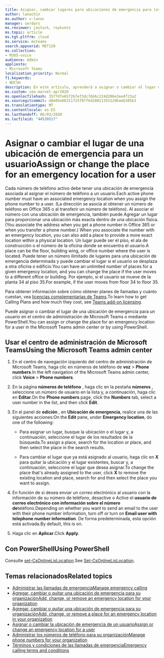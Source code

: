 ```yaml
---
title: Asignar, cambiar lugares para ubicaciones de emergencia para los usuarios
author: lanachin
ms.author: v-lanac
manager: serdars
ms.reviewer: jastark, roykuntz
ms.topic: article
ms.tgt.pltfrm: cloud
ms.service: msteams
search.appverid: MET150
ms.collection:
- M365-voice
audience: Admin
appliesto:
- Microsoft Teams
localization_priority: Normal
f1.keywords:
- NOCSH
description: En este artículo, aprenderá a asignar o cambiar el lugar de una ubicación de emergencia para los usuarios de su organización.
ms.custom: seo-marvel-apr2020
ms.openlocfilehash: 35f7dfe6572b7ef3dc76b6c224d206e2ee4f23a2
ms.sourcegitcommit: d8e05e66311725f8ff6d28011355129baeb305b3
ms.translationtype: MT
ms.contentlocale: es-ES
ms.lasthandoff: 06/03/2020
ms.locfileid: "44539517"
---
```

# <a name="assign-or-change-the-place-for-an-emergency-location-for-a-user"></a><span data-ttu-id="678da-103">Asignar o cambiar el lugar de una ubicación de emergencia para un usuario</span><span class="sxs-lookup"><span data-stu-id="678da-103">Assign or change the place for an emergency location for a user</span></span>

<span data-ttu-id="678da-104">Cada número de teléfono activo debe tener una ubicación de emergencia asociada al asignar el número de teléfono a un usuario.</span><span class="sxs-lookup"><span data-stu-id="678da-104">Each active phone number must have an associated emergency location when you assign the phone number to a user.</span></span> <span data-ttu-id="678da-105">(La dirección se asocia al obtener un número de teléfono en Office 365 o al transferir un número de teléfono). Al asociar el número con una ubicación de emergencia, también puede Agregar un lugar para proporcionar una ubicación más exacta dentro de una ubicación física.</span><span class="sxs-lookup"><span data-stu-id="678da-105">(You associate the address when you get a phone number in Office 365 or when you transfer a phone number.) When you associate the number with an emergency location, you can also add a place to provide a more exact location within a physical location.</span></span> <span data-ttu-id="678da-106">Un lugar puede ser el piso, el ala de construcción o el número de la oficina donde se encuentra el usuario.</span><span class="sxs-lookup"><span data-stu-id="678da-106">A place can be the floor, building wing, or office number where the user is located.</span></span> <span data-ttu-id="678da-107">Puede tener un número ilimitado de lugares para una ubicación de emergencia determinada y puede cambiar el lugar si el usuario se desplaza a otra oficina o edificio.</span><span class="sxs-lookup"><span data-stu-id="678da-107">You can have an unlimited number of places for a given emergency location, and you can change the place if the user moves to a different office or building.</span></span> <span data-ttu-id="678da-108">Por ejemplo, si el usuario se mueve de la planta 34 al piso 35.</span><span class="sxs-lookup"><span data-stu-id="678da-108">For example, if the user moves from floor 34 to floor 35.</span></span>
  
<span data-ttu-id="678da-109">Para obtener información sobre cómo obtener planes de llamadas y cuánto cuestan, vea [licencias complementarias de Teams](teams-add-on-licensing/microsoft-teams-add-on-licensing.md).</span><span class="sxs-lookup"><span data-stu-id="678da-109">To learn how to get Calling Plans and how much they cost, see [Teams add-on licensing](teams-add-on-licensing/microsoft-teams-add-on-licensing.md).</span></span>
  
<span data-ttu-id="678da-110">Puede asignar o cambiar el lugar de una ubicación de emergencia para un usuario en el centro de administración de Microsoft Teams o mediante PowerShell.</span><span class="sxs-lookup"><span data-stu-id="678da-110">You can assign or change the place for an emergency location for a user in the Microsoft Teams admin center or by using PowerShell.</span></span>

## <a name="using-the-microsoft-teams-admin-center"></a><span data-ttu-id="678da-111">Usar el centro de administración de Microsoft Teams</span><span class="sxs-lookup"><span data-stu-id="678da-111">Using the Microsoft Teams admin center</span></span>

1. <span data-ttu-id="678da-112">En el centro de navegación izquierdo del centro de administración de Microsoft Teams, haga clic en números de teléfono de **voz**  >  **Phone numbers**.</span><span class="sxs-lookup"><span data-stu-id="678da-112">In the left navigation of the Microsoft Teams admin center, click **Voice** > **Phone numbers**.</span></span>

2. <span data-ttu-id="678da-113">En la página **números de teléfono** , haga clic en la pestaña **números** , seleccione un número de usuario en la lista y, a continuación, haga clic en **Editar**.</span><span class="sxs-lookup"><span data-stu-id="678da-113">On the **Phone numbers** page, click the **Numbers** tab, select a user number in the list, and then click **Edit**.</span></span>

3. <span data-ttu-id="678da-114">En el panel de **edición** , en **Ubicación de emergencia**, realice una de las siguientes acciones:</span><span class="sxs-lookup"><span data-stu-id="678da-114">On the **Edit** pane, under **Emergency location**, do one of the following:</span></span>

    - <span data-ttu-id="678da-115">Para asignar un lugar, busque la ubicación o el lugar y, a continuación, seleccione el lugar de los resultados de la búsqueda.</span><span class="sxs-lookup"><span data-stu-id="678da-115">To assign a place, search for the location or place, and then select the place in the search results.</span></span>

    - <span data-ttu-id="678da-116">Para cambiar el lugar que ya está asignado al usuario, haga clic en **X** para quitar la ubicación y el lugar existentes, buscar y, a continuación, seleccione el lugar que desea asignar.</span><span class="sxs-lookup"><span data-stu-id="678da-116">To change the place that's already assigned to the user, click **X** to remove the existing location and place, search for and then select the place you want to assign.</span></span>

4. <span data-ttu-id="678da-117">En función de si desea enviar un correo electrónico al usuario con la información de su número de teléfono, desactive o Active el **usuario de correo electrónico con información sobre el número de**teléfono.</span><span class="sxs-lookup"><span data-stu-id="678da-117">Depending on whether you want to send an email to the user with their phone number information, turn off or turn on **Email user with telephone number information**.</span></span> <span data-ttu-id="678da-118">De forma predeterminada, esta opción está activada.</span><span class="sxs-lookup"><span data-stu-id="678da-118">By default, this is on.</span></span>

5. <span data-ttu-id="678da-119">Haga clic en **Aplicar**.</span><span class="sxs-lookup"><span data-stu-id="678da-119">Click **Apply**.</span></span>

## <a name="using-powershell"></a><span data-ttu-id="678da-120">Con PowerShell</span><span class="sxs-lookup"><span data-stu-id="678da-120">Using PowerShell</span></span>

<span data-ttu-id="678da-121">Consulte [set-CsOnlineLisLocation](https://docs.microsoft.com/powershell/module/skype/set-csonlinelislocation).</span><span class="sxs-lookup"><span data-stu-id="678da-121">See [Set-CsOnlineLisLocation](https://docs.microsoft.com/powershell/module/skype/set-csonlinelislocation).</span></span>
    
## <a name="related-topics"></a><span data-ttu-id="678da-122">Temas relacionados</span><span class="sxs-lookup"><span data-stu-id="678da-122">Related topics</span></span>

- [<span data-ttu-id="678da-123">Administrar las llamadas de emergencia</span><span class="sxs-lookup"><span data-stu-id="678da-123">Manage emergency calling</span></span>](what-are-emergency-locations-addresses-and-call-routing.md)
- [<span data-ttu-id="678da-124">Agregar, cambiar o quitar una ubicación de emergencia para su organización</span><span class="sxs-lookup"><span data-stu-id="678da-124">Add, change, or remove an emergency location for your organization</span></span>](add-change-remove-emergency-location-organization.md)
- [<span data-ttu-id="678da-125">Agregar, cambiar o quitar una ubicación de emergencia para su organización</span><span class="sxs-lookup"><span data-stu-id="678da-125">Add, change, or remove a place for an emergency location in your organization</span></span>](add-change-remove-emergency-place-organization.md)
- [<span data-ttu-id="678da-126">Asignar o cambiar la ubicación de emergencia de un usuario</span><span class="sxs-lookup"><span data-stu-id="678da-126">Assign or change an emergency location for a user</span></span>](assign-change-emergency-location-user.md)
- [<span data-ttu-id="678da-127">Administrar los números de teléfono para su organización</span><span class="sxs-lookup"><span data-stu-id="678da-127">Manage phone numbers for your organization</span></span>](/microsoftteams/manage-phone-numbers-for-your-organization)
- [<span data-ttu-id="678da-128">Términos y condiciones de las llamadas de emergencia</span><span class="sxs-lookup"><span data-stu-id="678da-128">Emergency calling terms and conditions</span></span>](/microsoftteams/emergency-calling-terms-and-conditions)
